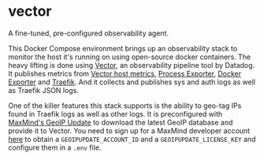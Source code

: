 # vector

A fine-tuned, pre-configured observability agent.

This Docker Compose environment brings up an observability stack to monitor the host it's running on using open-source docker containers.
The heavy lifting is done using [Vector](https://vector.dev/), an observability pipeline tool by Datadog.
It publishes metrics from [Vector host metrics](https://vector.dev/docs/reference/configuration/sources/host_metrics/), [Process Exporter](https://github.com/ncabatoff/process-exporter), [Docker Exporter](https://github.com/dgootman/docker-exporter) and [Traefik](https://traefik.io/traefik/). And it collects and publishes sys and auth logs as well as Traefik JSON logs.

One of the killer features this stack supports is the ability to geo-tag IPs found in Traefik logs as well as other logs. It is preconfigured with [MaxMind's GeoIP Update](https://github.com/maxmind/geoipupdate) to download the latest GeoIP database and provide it to Vector. You need to sign up for a MaxMind developer account [here](https://dev.maxmind.com/) to obtain a `GEOIPUPDATE_ACCOUNT_ID` and a `GEOIPUPDATE_LICENSE_KEY` and configure them in a `.env` file.
